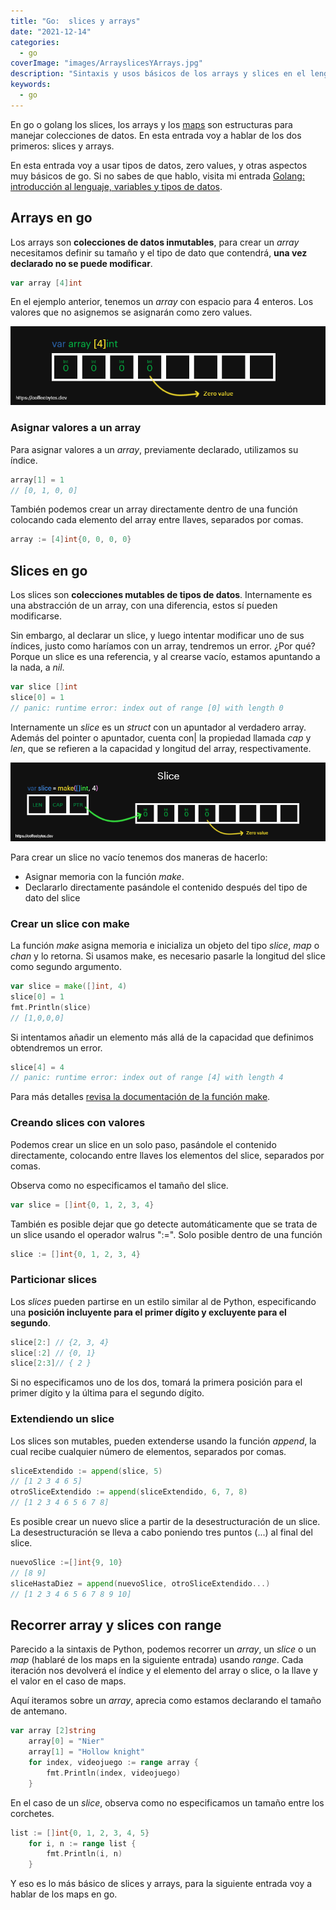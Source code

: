 ```yaml
---
title: "Go:  slices y arrays"
date: "2021-12-14"
categories: 
  - go
coverImage: "images/ArrayslicesYArrays.jpg"
description: "Sintaxis y usos básicos de los arrays y slices en el lenguaje de programación go. También te explico como usar la función make en slices."
keywords:
  - go
---
```


En go o golang los slices, los arrays y los [maps](https://coffeebytes.dev/go-maps-o-diccionarios/) son estructuras para manejar colecciones de datos. En esta entrada voy a hablar de los dos primeros: slices y arrays.

En esta entrada voy a usar tipos de datos, zero values, y otras aspectos muy básicos de go. Si no sabes de que hablo, visita mi entrada [Golang: introducción al lenguaje, variables y tipos de datos](https://coffeebytes.dev/golang-introduccion-al-lenguaje-variables-y-tipos-de-datos/).

## Arrays en go

Los arrays son **colecciones de datos inmutables**, para crear un _array_ necesitamos definir su tamaño y el tipo de dato que contendrá, **una vez declarado no se puede modificar**.

```go
var array [4]int
```

En el ejemplo anterior, tenemos un _array_ con espacio para 4 enteros. Los valores que no asignemos se asignarán como zero values.

![Estructura de un array en go](images/arrayGolang-1.png)

### Asignar valores a un array

Para asignar valores a un _array_, previamente declarado, utilizamos su índice.

```go
array[1] = 1
// [0, 1, 0, 0]
```

También podemos crear un array directamente dentro de una función colocando cada elemento del array entre llaves, separados por comas.

```go
array := [4]int{0, 0, 0, 0}
```

## Slices en go

Los slices son **colecciones mutables de tipos de datos**. Internamente es una abstracción de un array, con una diferencia, estos sí pueden modificarse.

Sin embargo, al declarar un slice, y luego intentar modificar uno de sus índices, justo como haríamos con un array, tendremos un error. ¿Por qué? Porque un slice es una referencia, y al crearse vacío, estamos apuntando a la nada, a _nil_.

```go
var slice []int
slice[0] = 1
// panic: runtime error: index out of range [0] with length 0
```

Internamente un _slice_ es un _struct_ con un apuntador al verdadero array. Además del pointer o apuntador, cuenta con| la propiedad llamada _cap_ y _len_, que se refieren a la capacidad y longitud del array, respectivamente.

![Estructura de un slice en go](images/sliceGolang.png "Un apuntador del slice dirige a los datos que contiene")

Para crear un slice no vacío tenemos dos maneras de hacerlo:

- Asignar memoria con la función _make_.
- Declararlo directamente pasándole el contenido después del tipo de dato del slice

### Crear un slice con make

La función _make_ asigna memoria e inicializa un objeto del tipo _slice_, _map_ o _chan_ y lo retorna. Si usamos make, es necesario pasarle la longitud del slice como segundo argumento.

```go
var slice = make([]int, 4)
slice[0] = 1
fmt.Println(slice)
// [1,0,0,0]
```

Si intentamos añadir un elemento más allá de la capacidad que definimos obtendremos un error.

```go
slice[4] = 4
// panic: runtime error: index out of range [4] with length 4
```

Para más detalles [revisa la documentación de la función make](https://pkg.go.dev/builtin#make).

### Creando slices con valores

Podemos crear un slice en un solo paso, pasándole el contenido directamente, colocando entre llaves los elementos del slice, separados por comas.

Observa como no especificamos el tamaño del slice.

```go
var slice = []int{0, 1, 2, 3, 4}
```

También es posible dejar que go detecte automáticamente que se trata de un slice usando el operador walrus ":=". Solo posible dentro de una función

```go
slice := []int{0, 1, 2, 3, 4}
```

### Particionar slices

Los _slices_ pueden partirse en un estilo similar al de Python, especificando una **posición incluyente para el primer dígito y excluyente para el segundo**.

```go
slice[2:] // {2, 3, 4}
slice[:2] // {0, 1}
slice[2:3]// { 2 }
```

Si no especificamos uno de los dos, tomará la primera posición para el primer dígito y la última para el segundo dígito.

### Extendiendo un slice

Los slices son mutables, pueden extenderse usando la función _append_, la cual recibe cualquier número de elementos, separados por comas.

```go
sliceExtendido := append(slice, 5)
// [1 2 3 4 6 5]
otroSliceExtendido := append(sliceExtendido, 6, 7, 8)
// [1 2 3 4 6 5 6 7 8]
```

Es posible crear un nuevo slice a partir de la desestructuración de un slice. La desestructuración se lleva a cabo poniendo tres puntos (...) al final del slice.

```go
nuevoSlice :=[]int{9, 10}
// [8 9]
sliceHastaDiez = append(nuevoSlice, otroSliceExtendido...)
// [1 2 3 4 6 5 6 7 8 9 10]
```

## Recorrer array y slices con range

Parecido a la sintaxis de Python, podemos recorrer un _array_, un _slice_ o un _map_ (hablaré de los maps en la siguiente entrada) usando _range_. Cada iteración nos devolverá el índice y el elemento del array o slice, o la llave y el valor en el caso de maps.

Aquí iteramos sobre un _array_, aprecia como estamos declarando el tamaño de antemano.

```go
var array [2]string
	array[0] = "Nier"
	array[1] = "Hollow knight"
	for index, videojuego := range array {
		fmt.Println(index, videojuego)
	}
```

En el caso de un _slice_, observa como no especificamos un tamaño entre los corchetes.

```go
list := []int{0, 1, 2, 3, 4, 5}
	for i, n := range list {
		fmt.Println(i, n)
	}
```

Y eso es lo más básico de slices y arrays, para la siguiente entrada voy a hablar de los maps en go.
